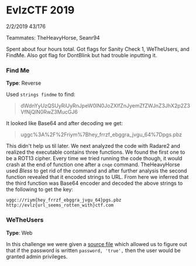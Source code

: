 # EvlzCTF 2019

2/2/2019 43/176

Teammates: TheHeavyHorse, Seanr94

Spent about four hours total. Got flags for Sanity Check 1, WeTheUsers, and FindMe. Also got flag for DontBlink but had trouble inputting it.

### Find Me
**Type**: Reverse

Used `strings findme` to find:
> dWdnYyUzQSUyRiUyRnJpeW0lN0JoZXlfZnJyemZfZWJnZ3JhX2p2Z3VfNjQlN0RwZ3MucGJ6


It looked like Base64 and after decoding we get:
> uggc%3A%2F%2Friym%7Bhey_frrzf_ebggra_jvgu_64%7Dpgs.pbz

This didn't help us til later. We next analyzed the code with Radare2 and realized the executable contains three functions. We found the first one to be a ROT13 cipher. Every time we tried running the code though, it would crash at the end of function one after a `cnqe` command. TheHeavyHorse used *Bless* to get rid of the command and after further analysis the second function revealed that it encoded strings to URL. From here we inferred that the third function was Base64 encoder and decoded the above strings to the following to get the key:
```
uggc://riym{hey_frrzf_ebggra_jvgu_64}pgs.pbz
http://evlz{url_seems_rotten_with}ctf.com
```

### WeTheUsers
**Type**: Web

In this challenge we were given a [source file](https://github.com/adamstebbing/CTF_Writeups/evlzctf-web-chal.txt) which allowed us to figure out that if the password is written `password, 'true',` then the user would be granted admin privileges.
